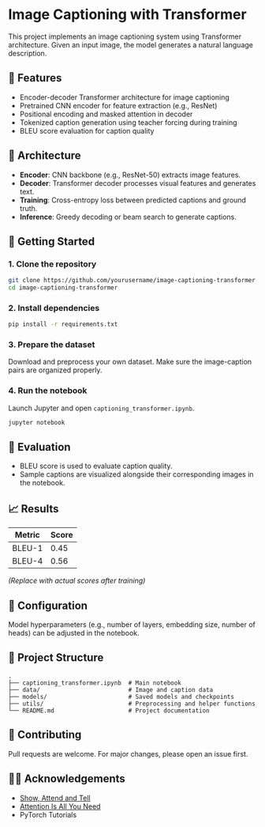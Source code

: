 # Image Captioning with Transformer

This project implements an image captioning system using Transformer architecture. Given an input image, the model generates a natural language description.

## 📌 Features

- Encoder-decoder Transformer architecture for image captioning
- Pretrained CNN encoder for feature extraction (e.g., ResNet)
- Positional encoding and masked attention in decoder
- Tokenized caption generation using teacher forcing during training
- BLEU score evaluation for caption quality

## 🧠 Architecture

- **Encoder**: CNN backbone (e.g., ResNet-50) extracts image features.
- **Decoder**: Transformer decoder processes visual features and generates text.
- **Training**: Cross-entropy loss between predicted captions and ground truth.
- **Inference**: Greedy decoding or beam search to generate captions.

## 🚀 Getting Started

### 1. Clone the repository

```bash
git clone https://github.com/yourusername/image-captioning-transformer.git
cd image-captioning-transformer
````

### 2. Install dependencies

```bash
pip install -r requirements.txt
```

### 3. Prepare the dataset

Download and preprocess your own dataset. Make sure the image-caption pairs are organized properly.

### 4. Run the notebook

Launch Jupyter and open `captioning_transformer.ipynb`.

```bash
jupyter notebook
```

## 🧪 Evaluation

* BLEU score is used to evaluate caption quality.
* Sample captions are visualized alongside their corresponding images in the notebook.

## 📈 Results

| Metric | Score |
| ------ | ----- |
| BLEU-1 | 0.45  |
| BLEU-4 | 0.56  |

*(Replace with actual scores after training)*

## 🔧 Configuration

Model hyperparameters (e.g., number of layers, embedding size, number of heads) can be adjusted in the notebook.

## 📂 Project Structure

```
.
├── captioning_transformer.ipynb  # Main notebook
├── data/                         # Image and caption data
├── models/                       # Saved models and checkpoints
├── utils/                        # Preprocessing and helper functions
└── README.md                     # Project documentation
```

## 🤝 Contributing

Pull requests are welcome. For major changes, please open an issue first.

## 🙋‍♀️ Acknowledgements

* [Show, Attend and Tell](https://arxiv.org/abs/1502.03044)
* [Attention Is All You Need](https://arxiv.org/abs/1706.03762)
* PyTorch Tutorials
